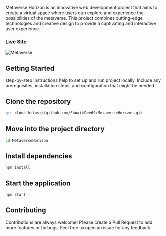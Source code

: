 Metaverse Horizon is an innovative web development project that aims to create a virtual space where users can explore and experience the possibilities of the metaverse. This project combines cutting-edge technologies and creative design to provide a captivating and interactive user experience.

### [Live Site](https://metaverse-horizon.vercel.app/)

![Metaverse](https://github.com/ShoaibDev69/MetaverseHorizon/assets/124503086/e9f7801b-7307-41a2-baa4-648504e4f67f)

## Getting Started

step-by-step instructions help to set up and run project locally. Include any prerequisites, installation steps, and configuration that might be needed.

## Clone the repository

```bash
git clone https://github.com/ShoaibDev69/MetaverseHorizon.git
```

## Move into the project directory

```bash
cd MetaverseHorizon
```

## Install dependencies

```bash
npm install
```

## Start the application

```bash
npm start
```


## Contributing

Contributions are always welcome! Please create a Pull Request to add more features or fix bugs. Feel free to open an issue for any feedback. 

